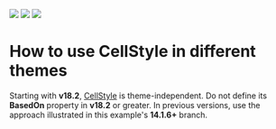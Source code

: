 <!-- default badges list -->
![](https://img.shields.io/endpoint?url=https://codecentral.devexpress.com/api/v1/VersionRange/128653446/18.2.2%2B)
[![](https://img.shields.io/badge/Open_in_DevExpress_Support_Center-FF7200?style=flat-square&logo=DevExpress&logoColor=white)](https://supportcenter.devexpress.com/ticket/details/T152867)
[![](https://img.shields.io/badge/📖_How_to_use_DevExpress_Examples-e9f6fc?style=flat-square)](https://docs.devexpress.com/GeneralInformation/403183)
<!-- default badges end -->
# How to use CellStyle in different themes

Starting with **v18.2**, [CellStyle](https://documentation.devexpress.com/WPF/DevExpress.Xpf.Grid.DataViewBase.CellStyle.property) is theme-independent. Do not define its **BasedOn** property in **v18.2** or greater. In previous versions, use the approach illustrated in this example's **14.1.6+** branch. 
